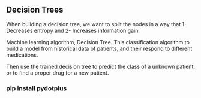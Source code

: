 
## Decision Trees

When building a decision tree, we want to split the nodes in a way that 
  1-  Decreases entropy 
        and 
  2-  Increases information gain.


Machine learning algorithm, Decision Tree. 
This classification algorithm to build a model from historical data of patients, and their respond to different medications.

 Then use the trained decision tree to predict the class of a unknown patient, or to find a proper drug for a new patient.


### pip install pydotplus